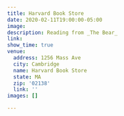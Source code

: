 ```yaml
---
title: Harvard Book Store
date: 2020-02-11T19:00:00-05:00
image: 
description: Reading from _The Bear_
link: 
show_time: true
venue:
  address: 1256 Mass Ave
  city: Cambridge
  name: Harvard Book Store
  state: MA
  zip: '02138'
  link: ''
images: []

---
```

